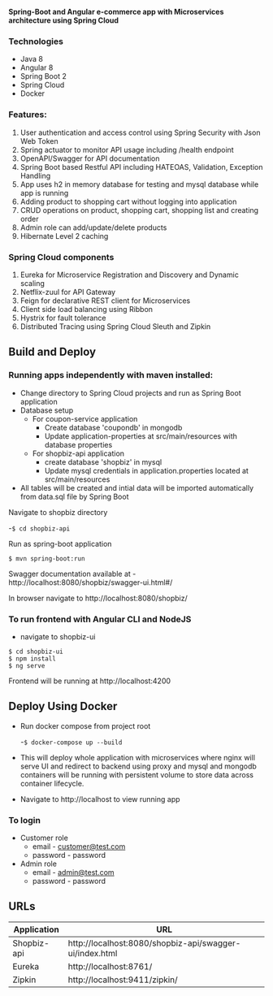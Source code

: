 **Spring-Boot and Angular e-commerce app with Microservices architecture using Spring Cloud**

### Technologies
- Java 8
- Angular 8
- Spring Boot 2
- Spring Cloud
- Docker

### Features:
1. User authentication and access control using Spring Security with Json Web Token 
2. Spring actuator to monitor API usage including /health endpoint
3. OpenAPI/Swagger for API documentation
4. Spring Boot based Restful API including HATEOAS, Validation, Exception Handling
5. App uses h2 in memory database for testing and mysql database while app is running
6. Adding product to shopping cart without logging into application
7. CRUD operations on product, shopping cart, shopping list and creating order
8. Admin role can add/update/delete products
9. Hibernate Level 2 caching

### Spring Cloud components
1. Eureka for Microservice Registration and Discovery and Dynamic scaling
2. Netflix-zuul for API Gateway
3. Feign for declarative REST client for Microservices
4. Client side load balancing using Ribbon
5. Hystrix for fault tolerance
6. Distributed Tracing using Spring Cloud Sleuth and Zipkin

## Build and Deploy
### Running apps independently with maven installed:
 - Change directory to Spring Cloud projects and run as Spring Boot application
 - Database setup
    - For coupon-service application
      - Create database 'coupondb' in mongodb 
      - Update application-properties at src/main/resources with database properties 
    - For shopbiz-api application
      - create database 'shopbiz' in mysql 
      - Update mysql credentials in application.properties located at src/main/resources
 - All tables will be created and intial data will be imported automatically from data.sql file by Spring Boot

Navigate to shopbiz directory

 -```$ cd shopbiz-api```
 
Run as spring-boot application 

```$ mvn spring-boot:run```

Swagger documentation available at - http://localhost:8080/shopbiz/swagger-ui.html#/

In browser navigate to http://localhost:8080/shopbiz/

### To run frontend with Angular CLI and NodeJS
- navigate to shopbiz-ui
```
$ cd shopbiz-ui
$ npm install
$ ng serve
```
Frontend will be running at http://localhost:4200

## Deploy Using Docker
- Run docker compose from project root
 
  -```$ docker-compose up --build```
- This will deploy whole application with microservices where nginx will serve UI and redirect to backend using proxy and mysql and mongodb containers will be running with persistent volume to store data across container lifecycle.
- Navigate to http://localhost to view running app

### To login 
 - Customer role 
   -  email - customer@test.com 
   -  password - password 
 - Admin role 
   - email - admin@test.com
    - password - password

## URLs

|     Application       |     URL          |
| ------------- | ------------- |
| Shopbiz-api | http://localhost:8080/shopbiz-api/swagger-ui/index.html |
| Eureka | http://localhost:8761/|
| Zipkin | http://localhost:9411/zipkin/ |



